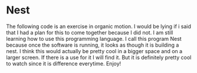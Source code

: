 Nest
====

The following code is an exercise in organic motion. I would be lying if i  said that I had a plan for this to come together because I did not. I am still learning how to use this programming language. I call this program Nest because once the software is running, it looks as though it is building a nest. I think  this would actually be pretty cool in a bigger space and on a larger screen. If there is a use for it I will find it. But it is definitely pretty cool to  watch since it is difference everytime. Enjoy!
